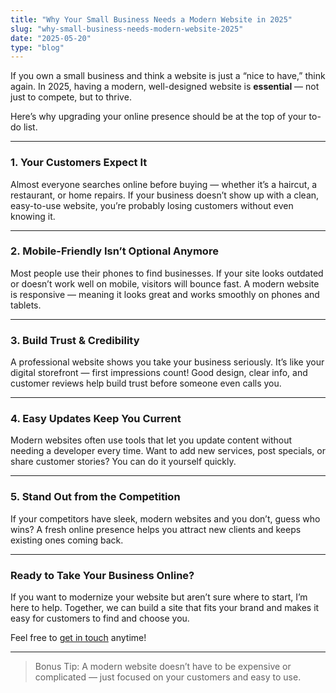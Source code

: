 ```yaml
---
title: "Why Your Small Business Needs a Modern Website in 2025"
slug: "why-small-business-needs-modern-website-2025"
date: "2025-05-20"
type: "blog"
---
```


If you own a small business and think a website is just a “nice to have,” think again. In 2025, having a modern, well-designed website is **essential** — not just to compete, but to thrive.

Here’s why upgrading your online presence should be at the top of your to-do list.

---

### 1. Your Customers Expect It

Almost everyone searches online before buying — whether it’s a haircut, a restaurant, or home repairs. If your business doesn’t show up with a clean, easy-to-use website, you’re probably losing customers without even knowing it.

---

### 2. Mobile-Friendly Isn’t Optional Anymore

Most people use their phones to find businesses. If your site looks outdated or doesn’t work well on mobile, visitors will bounce fast. A modern website is responsive — meaning it looks great and works smoothly on phones and tablets.

---

### 3. Build Trust & Credibility

A professional website shows you take your business seriously. It’s like your digital storefront — first impressions count! Good design, clear info, and customer reviews help build trust before someone even calls you.

---

### 4. Easy Updates Keep You Current

Modern websites often use tools that let you update content without needing a developer every time. Want to add new services, post specials, or share customer stories? You can do it yourself quickly.

---

### 5. Stand Out from the Competition

If your competitors have sleek, modern websites and you don’t, guess who wins? A fresh online presence helps you attract new clients and keeps existing ones coming back.

---

### Ready to Take Your Business Online?

If you want to modernize your website but aren’t sure where to start, I’m here to help. Together, we can build a site that fits your brand and makes it easy for customers to find and choose you.

Feel free to [get in touch](mailto:gregoryrobertson.dev@gmail.com) anytime!

---

> Bonus Tip: A modern website doesn’t have to be expensive or complicated — just focused on your customers and easy to use.
